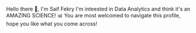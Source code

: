 Hello there 👋, I'm Saif Fekry
I'm inteested in Data Analytics and think it's an AMAZING SCIENCE! 📊
You are most welcomed to navigate this profile, hope you like what you come across!
